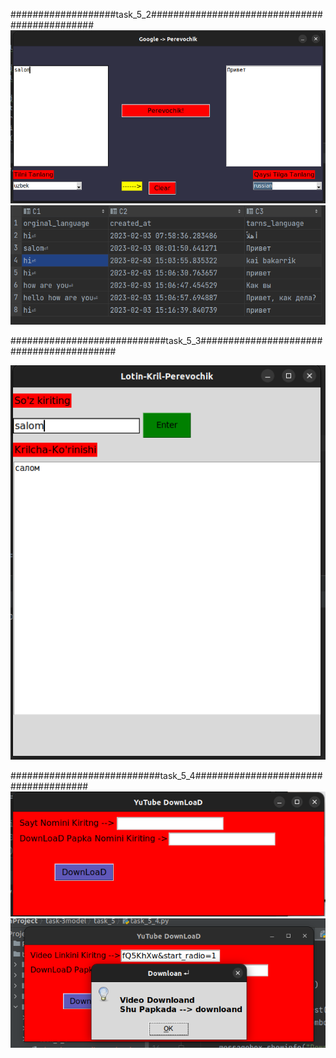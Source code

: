 ###################task_5_2##############################################
![img.png](img.png)
![img_1.png](img_1.png)











############################task_5_3#########################################


![img_2.png](img_2.png)












###########################task_5_4#####################################
![img_3.png](img_3.png)
![img_4.png](img_4.png)






